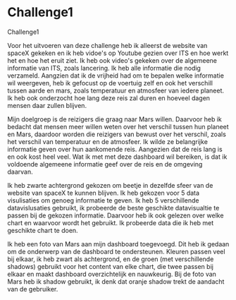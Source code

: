 # Challenge1
Challenge1

Voor het uitvoeren van deze challenge heb ik alleerst de website van spaceX gekeken en ik heb vidoe's op Youtube gezien over ITS en hoe 
werkt het en hoe het eruit ziet. Ik heb ook video's gekeken over de algemeene informatie van ITS, zoals lancering. Ik heb alle informatie die nodig verzameld. Aangzien dat ik de vrijheid had om te bepalen welke informatie wil weergeven, heb ik gefocust op de voertuig zelf en ook het verschill tussen aarde en mars, zoals temperatuur en atmosfeer van iedere planeet. Ik heb ook onderzocht hoe lang deze reis zal duren en hoeveel dagen mensen daar zullen blijven.   

Mijn doelgroep is de reizigers die graag naar Mars willen. Daarvoor heb ik bedacht dat mensen meer willen weten over het verschil tussen hun planeet en Mars, daardoor worden die reizigers van bewust over het verschil, zoals het verschil van temperatuur en de atmosfeer. Ik wilde ze belangrijke informatie geven over hun aankomende reis. Aangezien dat de reis lang is en ook kost heel veel. Wat ik met met deze dashboard wil bereiken, is dat ik voldoende algemeene informatie geef over de reis en de omgeving daarvan. 

Ik heb zwarte achtergrond gekozen om beetje in dezelfde sfeer van de website van spaceX te kunnen blijven. Ik heb gekozen voor 5 data visulisaties om genoeg informatie te geven. Ik heb 5 verschillende datavislusaties gebruikt, ik probeerde de beste geschikte datavisualtie te passen bij de gekozen informatie. Daarvoor heb ik ook gelezen over welke chart en waarvoor wordt het gebruikt. Ik probeerde data die ik heb met geschikte chart te doen. 

Ik heb een foto van Mars aan mijn dashboard toegevoegd. Dit heb ik gedaan om de onderwerp van de dashboard te ondersteunen. Kleuren passen veel bij elkaar, ik heb zwart als achtergrond, en de groen (met verschillende shadows) gebruikt voor het content van elke chart, die twee passen bij elkaar en maakt dashboard overzichtelijk en nauwkeurig. Bij de foto van Mars heb ik shadow gebruikt, ik denk dat oranje shadow trekt de aandacht van de gebruiker.  